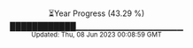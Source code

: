 <p align="center">
⏳Year Progress (43.29 %) <br>
████████████▁▁▁▁▁▁▁▁▁▁▁▁▁▁▁▁▁▁ <br>
<sub>Updated: Thu, 08 Jun 2023 00:08:59 GMT</sub>
</p>

